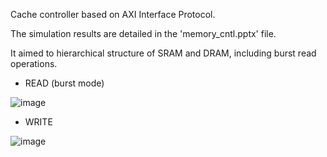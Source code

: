 Cache controller based on AXI Interface Protocol.

The simulation results are detailed in the 'memory_cntl.pptx' file.

It aimed to hierarchical structure of SRAM and DRAM, including burst read operations.

- READ (burst mode)

![image](https://github.com/seo459/AXI_cache_controller/assets/72679290/d9345bbe-fa0b-4e5c-bdf8-71aaab63c504)

- WRITE

![image](https://github.com/seo459/AXI_cache_controller/assets/72679290/61ea7349-f266-46b0-b12f-98194e92dfec)


